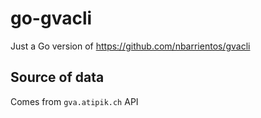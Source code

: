 # go-gvacli

Just a Go version of https://github.com/nbarrientos/gvacli

## Source of data
Comes from `gva.atipik.ch` API